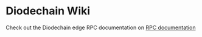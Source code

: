 # Diodechain Wiki

Check out the Diodechain edge RPC documentation on
[RPC documentation](http://github.com/diodechain/wiki/EDGE_RPC.md)
